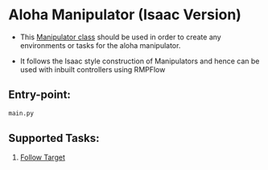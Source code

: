 # Aloha Manipulator (Isaac Version)

- This [Manipulator class](https://github.com/ag-cdsl/aloha_env/tree/Manipulator-Isaac-Version/models) should be used in order to create any environments or tasks for the aloha manipulator.

- It follows the Isaac style construction of Manipulators and hence can be used with inbuilt controllers using RMPFlow
  
## Entry-point:

```python
main.py
```

## Supported Tasks:

1. [Follow Target](https://github.com/ag-cdsl/aloha_env/blob/Manipulator-Isaac-Version/tasks/follow_target.py)

